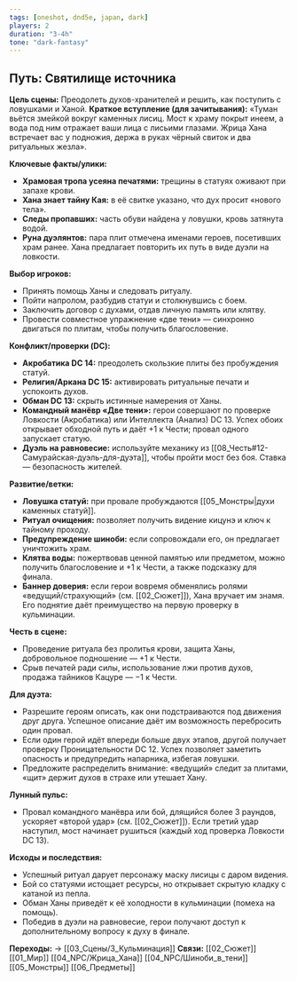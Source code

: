 ```yaml
---
tags: [oneshot, dnd5e, japan, dark]
players: 2
duration: "3-4h"
tone: "dark-fantasy"
---
```


## Путь: Святилище источника
**Цель сцены:** Преодолеть духов-хранителей и решить, как поступить с ловушками и Ханой.
**Краткое вступление (для зачитывания):** «Туман вьётся змейкой вокруг каменных лисиц. Мост к храму покрыт инеем, а вода под ним отражает ваши лица с лисьими глазами. Жрица Хана встречает вас у подножия, держа в руках чёрный свиток и два ритуальных жезла».

**Ключевые факты/улики:**
- **Храмовая тропа усеяна печатями:** трещины в статуях оживают при запахе крови.
- **Хана знает тайну Кая:** в её свитке указано, что дух просит «нового тела».
- **Следы пропавших:** часть обуви найдена у ловушки, кровь затянута водой.
- **Руна дуэлянтов:** пара плит отмечена именами героев, посетивших храм ранее. Хана предлагает повторить их путь в виде дуэли на ловкости.

**Выбор игроков:**
- Принять помощь Ханы и следовать ритуалу.
- Пойти напролом, разбудив статуи и столкнувшись с боем.
- Заключить договор с духами, отдав личную память или клятву.
- Провести совместное упражнение «две тени» — синхронно двигаться по плитам, чтобы получить благословение.

**Конфликт/проверки (DC):**
- **Акробатика DC 14:** преодолеть скользкие плиты без пробуждения статуй.
- **Религия/Аркана DC 15:** активировать ритуальные печати и успокоить духов.
- **Обман DC 13:** скрыть истинные намерения от Ханы.
- **Командный манёвр «Две тени»:** герои совершают по проверке Ловкости (Акробатика) или Интеллекта (Анализ) DC 13. Успех обоих открывает обходной путь и даёт +1 к Чести; провал одного запускает статую.
- **Дуэль на равновесие:** используйте механику из [[08_Честь#12-Самурайская-дуэль-для-дуэта]], чтобы пройти мост без боя. Ставка — безопасность жителей.

**Развитие/ветки:**
- **Ловушка статуй:** при провале пробуждаются [[05_Монстры|духи каменных статуй]].
- **Ритуал очищения:** позволяет получить видение кицунэ и ключ к тайному проходу.
- **Предупреждение шиноби:** если сопровождали его, он предлагает уничтожить храм.
- **Клятва воды:** пожертвовав ценной памятью или предметом, можно получить благословение и +1 к Чести, а также подсказку для финала.
- **Баннер доверия:** если герои вовремя обменялись ролями «ведущий/страхующий» (см. [[02_Сюжет]]), Хана вручает им знамя. Его поднятие даёт преимущество на первую проверку в кульминации.

**Честь в сцене:**
- Проведение ритуала без пролитья крови, защита Ханы, добровольное подношение — +1 к Чести.
- Срыв печатей ради силы, использование лжи против духов, продажа тайников Кацуре — −1 к Чести.

**Для дуэта:**
- Разрешите героям описать, как они подстраиваются под движения друг друга. Успешное описание даёт им возможность перебросить один провал.
- Если один герой идёт впереди больше двух этапов, другой получает проверку Проницательности DC 12. Успех позволяет заметить опасность и предупредить напарника, избегая ловушки.
- Предложите распределить внимание: «ведущий» следит за плитами, «щит» держит духов в страхе или утешает Хану.

**Лунный пульс:**
- Провал командного манёвра или бой, длящийся более 3 раундов, ускоряет «второй удар» (см. [[02_Сюжет]]). Если третий удар наступил, мост начинает рушиться (каждый ход проверка Ловкости DC 13).

**Исходы и последствия:**
- Успешный ритуал дарует персонажу маску лисицы с даром видения.
- Бой со статуями истощает ресурсы, но открывает скрытую кладку с катаной из пепла.
- Обман Ханы приведёт к её холодности в кульминации (помеха на помощь).
- Победив в дуэли на равновесие, герои получают доступ к дополнительному вопросу к духу в финале.

**Переходы:** → [[03_Сцены/3_Кульминация]]
**Связи:** [[02_Сюжет]] [[01_Мир]] [[04_NPC/Жрица_Хана]] [[04_NPC/Шиноби_в_тени]] [[05_Монстры]] [[06_Предметы]]
